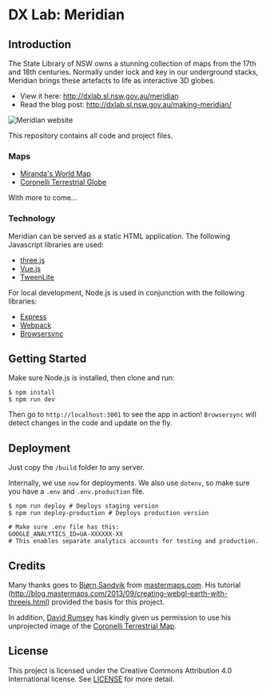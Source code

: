 # DX Lab: Meridian

## Introduction

The State Library of NSW owns a stunning collection of maps from the 17th and 18th centuries. Normally under lock and key in our underground stacks, Meridian brings these artefacts to life as interactive 3D globes.

- View it here: http://dxlab.sl.nsw.gov.au/meridian
- Read the blog post: http://dxlab.sl.nsw.gov.au/making-meridian/

![Meridian website](http://dxlab.sl.nsw.gov.au/meridian/images/screenshot.jpg)

This repository contains all code and project files.

### Maps

- [Miranda's World Map](http://digital.sl.nsw.gov.au/delivery/DeliveryManagerServlet?embedded=true&toolbar=false&dps_pid=IE3538803)
- [Coronelli Terrestrial Globe](http://digital.sl.nsw.gov.au/delivery/DeliveryManagerServlet?embedded=true&toolbar=false&dps_pid=IE3775803)

With more to come...

### Technology

Meridian can be served as a static HTML application. The following Javascript libraries are used:

- [three.js](https://threejs.org)
- [Vue.js](https://vuejs.org)
- [TweenLite](https://greensock.com/tweenlite)

For local development, Node.js is used in conjunction with the following libraries:

- [Express](https://expressjs.com/)
- [Webpack](https://webpack.js.org)
- [Browsersync](https://www.browsersync.io/)

## Getting Started

Make sure Node.js is installed, then clone and run:

```
$ npm install
$ npm run dev
```

Then go to `http://localhost:3001` to see the app in action! `Browsersync` will detect changes in the code and update on the fly.

## Deployment

Just copy the `/build` folder to any server.

Internally, we use `now` for deployments. We also use `dotenv`, so make sure you have a `.env` and `.env.production` file.

```
$ npm run deploy # Deploys staging version
$ npm run deploy-production # Deploys production version

# Make sure .env file has this:
GOOGLE_ANALYTICS_ID=UA-XXXXXX-XX
# This enables separate analytics accounts for testing and production.
```

## Credits

Many thanks goes to [Bjørn Sandvik](https://github.com/turban) from [mastermaps.com](http://mastermaps.com). His tutorial (http://blog.mastermaps.com/2013/09/creating-webgl-earth-with-threejs.html) provided the basis for this project.

In addition, [David Rumsey](https://www.davidrumsey.com/) has kindly given us permission to use his unprojected image of the [Coronelli Terrestrial Map](https://www.davidrumsey.com/luna/servlet/detail/RUMSEY~8~1~288576~90060319:Composite--Unprojected--Geographic-?qvq=w4s:/what%2FGlobe%2Bgores%2F;lc:RUMSEY~8~1&mi=5&trs=42#).

## License

This project is licensed under the Creative Commons Attribution 4.0 International license. See [LICENSE](LICENSE) for more detail.

